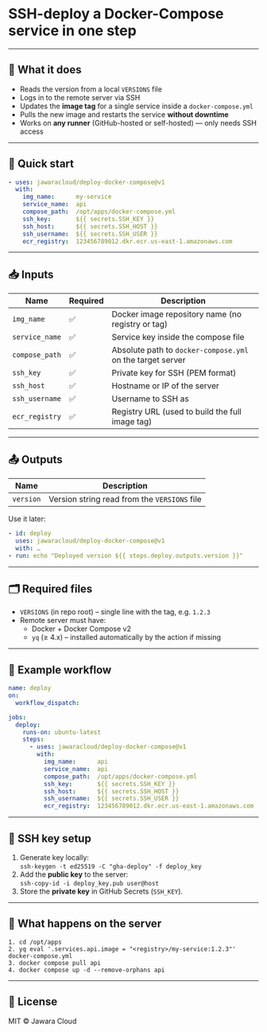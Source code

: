 # SSH-deploy a Docker-Compose service in one step

---

## 📌 What it does
- Reads the version from a local `VERSIONS` file  
- Logs in to the remote server via SSH  
- Updates the **image tag** for a single service inside a `docker-compose.yml`  
- Pulls the new image and restarts the service **without downtime**  
- Works on **any runner** (GitHub-hosted or self-hosted) — only needs SSH access

---

## 🚀 Quick start

```yaml
- uses: jawaracloud/deploy-docker-compose@v1
  with:
    img_name:      my-service
    service_name:  api
    compose_path:  /opt/apps/docker-compose.yml
    ssh_key:       ${{ secrets.SSH_KEY }}
    ssh_host:      ${{ secrets.SSH_HOST }}
    ssh_username:  ${{ secrets.SSH_USER }}
    ecr_registry:  123456789012.dkr.ecr.us-east-1.amazonaws.com
```

---

## 📥 Inputs

| Name            | Required | Description |
|-----------------|----------|-------------|
| `img_name`      | ✅       | Docker image repository name (no registry or tag) |
| `service_name`  | ✅       | Service key inside the compose file |
| `compose_path`  | ✅       | Absolute path to `docker-compose.yml` on the target server |
| `ssh_key`       | ✅       | Private key for SSH (PEM format) |
| `ssh_host`      | ✅       | Hostname or IP of the server |
| `ssh_username`  | ✅       | Username to SSH as |
| `ecr_registry`  | ✅       | Registry URL (used to build the full image tag) |

---

## 📤 Outputs

| Name      | Description |
|-----------|-------------|
| `version` | Version string read from the `VERSIONS` file |

Use it later:

```yaml
- id: deploy
  uses: jawaracloud/deploy-docker-compose@v1
  with: …
- run: echo "Deployed version ${{ steps.deploy.outputs.version }}"
```

---

## 🗂️ Required files

* `VERSIONS` (in repo root) – single line with the tag, e.g. `1.2.3`  
* Remote server must have:
  - Docker + Docker Compose v2  
  - `yq` (≥ 4.x) – installed automatically by the action if missing

---

## 🧪 Example workflow

```yaml
name: deploy
on:
  workflow_dispatch:

jobs:
  deploy:
    runs-on: ubuntu-latest
    steps:
      - uses: jawaracloud/deploy-docker-compose@v1
        with:
          img_name:      api
          service_name:  api
          compose_path:  /opt/apps/docker-compose.yml
          ssh_key:       ${{ secrets.SSH_KEY }}
          ssh_host:      ${{ secrets.SSH_HOST }}
          ssh_username:  ${{ secrets.SSH_USER }}
          ecr_registry:  123456789012.dkr.ecr.us-east-1.amazonaws.com
```

---

## 🔐 SSH key setup
1. Generate key locally:  
   `ssh-keygen -t ed25519 -C "gha-deploy" -f deploy_key`  
2. Add the **public key** to the server:  
   `ssh-copy-id -i deploy_key.pub user@host`  
3. Store the **private key** in GitHub Secrets (`SSH_KEY`).

---

## 🔄 What happens on the server

```text
1. cd /opt/apps
2. yq eval '.services.api.image = "<registry>/my-service:1.2.3"' docker-compose.yml
3. docker compose pull api
4. docker compose up -d --remove-orphans api
```

---

## 📄 License

MIT © Jawara Cloud